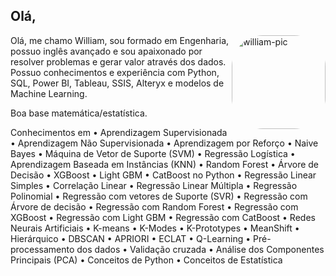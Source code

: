 ## Olá, 

<div>
  
<img align="right" alt="william-pic" height="150" style="border-radius:50px;" src="https://dkrn4sk0rn31v.cloudfront.net/uploads/2020/10/big-data-x-data-analytics-x-data-science-quais-as-diferencas.png">
  
<div>

<div>

Olá, me chamo William, sou formado em Engenharia, possuo inglês avançado e sou apaixonado por resolver problemas e gerar valor através dos dados. 
Possuo conhecimentos e experiência com Python, SQL, Power BI, Tableau, SSIS, Alteryx e modelos de Machine Learning. 

Boa base matemática/estatística.
  
Conhecimentos em 
• Aprendizagem Supervisionada
•	Aprendizagem Não Supervisionada
•	Aprendizagem por Reforço
•	Naive Bayes
•	Máquina de Vetor de Suporte (SVM)
•	Regressão Logística
•	Aprendizagem Baseada em Instâncias (KNN)
•	Random Forest
•	Árvore de Decisão
•	XGBoost
•	Light GBM
•	CatBoost no Python
•	Regressão Linear Simples
•	Correlação Linear
•	Regressão Linear Múltipla
•	Regressão Polinomial
•	Regressão com vetores de Suporte (SVR)
•	Regressão com Árvore de decisão
•	Regressão com Random Forest
•	Regressão com XGBoost
•	Regressão com Light GBM
•	Regressão com CatBoost
•	Redes Neurais Artificiais
•	K-means
•	K-Modes
•	K-Prototypes
•	MeanShift
•	Hierárquico
•	DBSCAN
•	APRIORI
•	ECLAT
•	Q-Learning
•	Pré-processamento dos dados
•	Validação cruzada
•	Análise dos Componentes Principais (PCA)
•	Conceitos de Python
•	Conceitos de Estatística



<div>
  

  

  
                         
                  
